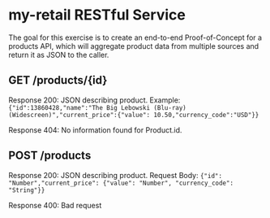 # my-retail RESTful Service

The goal for this exercise is to create an end-to-end Proof-of-Concept for a products API, which will aggregate product data from multiple sources and return it as JSON to the caller. 

## GET /products/{id}

Response 200: JSON describing product. 
Example: 
```{"id":13860428,"name":"The Big Lebowski (Blu-ray) (Widescreen)","current_price":{"value": 10.50,"currency_code":"USD"}}```

Response 404: No information found for Product.id.

## POST /products

Response 200: JSON describing product.
Request Body: 
```{"id": "Number","current_price": {"value": "Number", "currency_code": "String"}}```

Response 400: Bad request